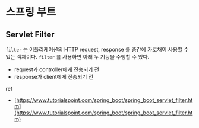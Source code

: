# 스프링 부트

## Servlet Filter
`filter` 는 어플리케이션의 HTTP request, response 를 중간에 가로채어 사용할 수 있는 객체이다.
`filter` 를 사용하면 아래 두 기능을 수행할 수 있다.

- request가 controller에게 전송되기 전
- response가 client에게 전송되기 전


ref
- [https://www.tutorialspoint.com/spring_boot/spring_boot_servlet_filter.htm](https://www.tutorialspoint.com/spring_boot/spring_boot_servlet_filter.htm)
